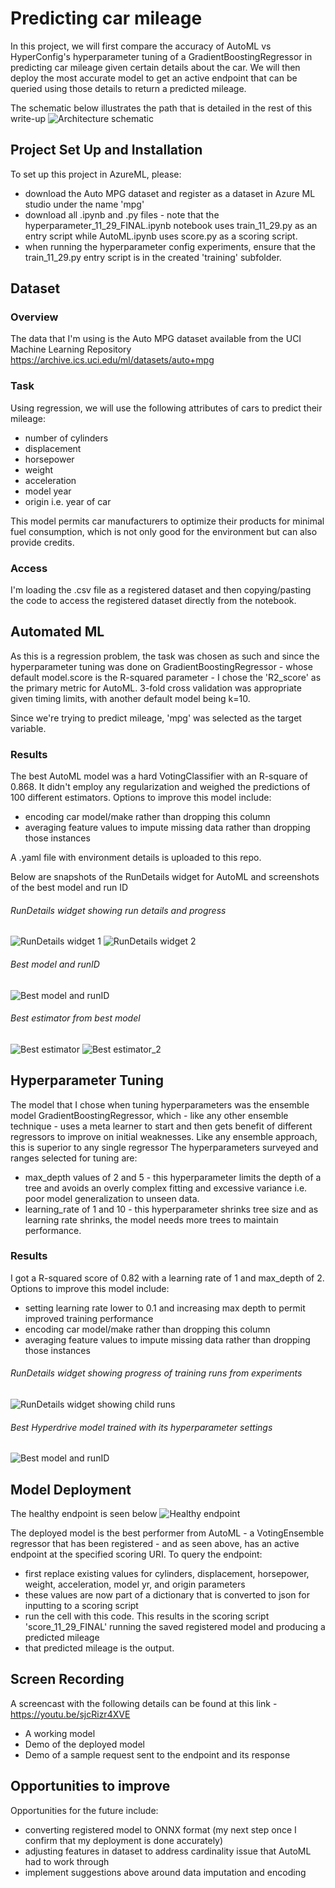 
# Predicting car mileage
In this project, we will first compare the accuracy of AutoML vs HyperConfig's hyperparameter tuning of a GradientBoostingRegressor in predicting car mileage given certain details about the car. We will then deploy the most accurate model to get an active endpoint that can be queried using those details to return a predicted mileage. 

The schematic below illustrates the path that is detailed in the rest of this write-up
![Architecture schematic](https://github.com/Ranga2904/Final_Nanodegree_Proj/blob/main/Capstone_Pipeline.png)


## Project Set Up and Installation
To set up this project in AzureML, please:
- download the Auto MPG dataset and register as a dataset in Azure ML studio under the name 'mpg'
- download all .ipynb and .py files - note that the hyperparameter_11_29_FINAL.ipynb notebook uses train_11_29.py as an entry script while AutoML.ipynb uses score.py  as a scoring script.
- when running the hyperparameter config experiments, ensure that the train_11_29.py entry script is in the created 'training' subfolder.


## Dataset

### Overview
The data that I'm using is the Auto MPG dataset available from the UCI Machine Learning Repository https://archive.ics.uci.edu/ml/datasets/auto+mpg

### Task
Using regression, we will use the following attributes of cars to predict their mileage:
- number of cylinders
- displacement
- horsepower
- weight
- acceleration
- model year
- origin i.e. year of car

This model permits car manufacturers to optimize their products for minimal fuel consumption, which is not only good for the environment but can also provide credits.

### Access
I'm loading the .csv file as a registered dataset and then copying/pasting the code to access the registered dataset directly from the notebook.

## Automated ML
As this is a regression problem, the task was chosen as such and since the hyperparameter tuning was done on GradientBoostingRegressor - whose default 
model.score is the R-squared parameter - I chose the 'R2_score' as the primary metric for AutoML. 3-fold cross validation was appropriate given timing limits, with another default model being k=10. 

Since we're trying to predict mileage, 'mpg' was selected as the target variable.

### Results
The best AutoML model was a hard VotingClassifier with an R-square of 0.868. It didn't employ any regularization and weighed the predictions of 100 different estimators. Options to improve this model include:
- encoding car model/make rather than dropping this column
- averaging feature values to impute missing data rather than dropping those instances

A .yaml file with environment details is uploaded to this repo.

Below are snapshots of the RunDetails widget for AutoML and screenshots of the best model and run ID
###### RunDetails widget showing run details and progress
![RunDetails widget 1](https://github.com/Ranga2904/Final_Nanodegree_Proj/blob/main/Screenshot_1_AutoML_runs_1.png)
![RunDetails widget 2](https://github.com/Ranga2904/Final_Nanodegree_Proj/blob/main/Screenshot_1_AutoML_runs_2.png)
###### Best model and runID
![Best model and runID](https://github.com/Ranga2904/Final_Nanodegree_Proj/blob/main/Screenshot_2_AutoML_bestmodel_runID.png)

###### Best estimator from best model
![Best estimator](https://github.com/Ranga2904/Final_Nanodegree_Proj/blob/main/Screenshot_2_AutoML_bestmodel_fitted%5B-1%5D.png)
![Best estimator_2](https://github.com/Ranga2904/Final_Nanodegree_Proj/blob/main/Screenshot_2_AutoML_bestmodel_fitted%5B-1%5D_2.png)


## Hyperparameter Tuning
The model that I chose when tuning hyperparameters was the ensemble model GradientBoostingRegressor, which - like any other ensemble technique - uses a meta learner 
to start and then gets benefit of different regressors to improve on initial weaknesses. Like any ensemble approach, this is superior to any single regressor
The hyperparameters surveyed and ranges selected for tuning are:
- max_depth values of 2 and 5 - this hyperparameter limits the depth of a tree and avoids an overly complex fitting and excessive variance i.e. poor model generalization to unseen data.
- learning_rate of 1 and 10 - this hyperparameter shrinks tree size and as learning rate shrinks, the model needs more trees to maintain performance.

### Results
I got a R-squared score of 0.82 with a learning rate of 1 and max_depth of 2. Options to improve this model include:
- setting learning rate lower to 0.1 and increasing max depth to permit improved training performance
- encoding car model/make rather than dropping this column
- averaging feature values to impute missing data rather than dropping those instances

###### RunDetails widget showing progress of training runs from experiments
![RunDetails widget showing child runs](https://github.com/Ranga2904/Final_Nanodegree_Proj/blob/main/Screenshot_4_HyperDrive_child_runs.png)
###### Best Hyperdrive model trained with its hyperparameter settings
![Best model and runID](https://github.com/Ranga2904/Final_Nanodegree_Proj/blob/main/Screenshot_4_HyperDrive_bestrunID_hyperparams.png)


## Model Deployment
The healthy endpoint is seen below
![Healthy endpoint](https://github.com/Ranga2904/Final_Nanodegree_Proj/blob/main/Screenshot_3_AutoML_healthy_endpoint.png)

The deployed model is the best performer from AutoML - a VotingEnsemble regressor that has been registered - and as seen above, has an active endpoint at the specified scoring URI. To query the endpoint:
- first replace existing values for cylinders, displacement, horsepower, weight, acceleration, model yr, and origin parameters
- these values are now part of a dictionary that is converted to json for inputting to a scoring script
- run the cell with this code. This results in the scoring script 'score_11_29_FINAL' running the saved registered model and producing a predicted mileage
- that predicted mileage is the output.


## Screen Recording
A screencast with the following details can be found at this link - https://youtu.be/sjcRizr4XVE
- A working model
- Demo of the deployed model
- Demo of a sample request sent to the endpoint and its response

## Opportunities to improve
Opportunities for the future include:
- converting registered model to ONNX format (my next step once I confirm that my deployment is done accurately)
- adjusting features in dataset to address cardinality issue that AutoML had to work through
- implement suggestions above around data imputation and encoding
